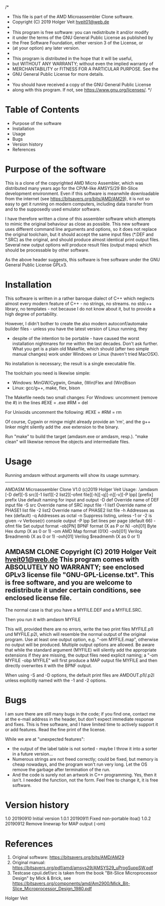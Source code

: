 /*
 *   This file is part of the AMD Microassembler Clone software.
 *   Copyright (C) 2019  Holger Veit <hveit01@web.de>
 *
 *   This program is free software: you can redistribute it and/or modify
 *   it under the terms of the GNU General Public License as published by
 *   the Free Software Foundation, either version 3 of the License, or
 *   (at your option) any later version.
 *
 *   This program is distributed in the hope that it will be useful,
 *   but WITHOUT ANY WARRANTY; without even the implied warranty of
 *   MERCHANTABILITY or FITNESS FOR A PARTICULAR PURPOSE.  See the
 *   GNU General Public License for more details.
 *
 *   You should have received a copy of the GNU General Public License
 *   along with this program.  If not, see <https://www.gnu.org/licenses/>.
*/

Table of Contents
=================

  * Purpose of the software
  * Installation
  * Usage
  * Bugs
  * Version history
  * References



Purpose of the software
=======================

This is a clone of the copyrighted AMD Micro Assembler, which was distributed
many years ago for the CP/M-like AMSYS/29 Bit-Slice development environment.
Even if this software is meanwhile downloadable from the internet (see
https://bitsavers.org/bits/AMD/AM29), it is not so easy to get it running
on modern computers, including data transfer from and to the supposedly
used emulator software.

I have therefore written a clone of this assembler software which attempts
to mimic the original behaviour as close as possible. This new software
uses different command line arguments and options, so it does not replace
the original toolchain, but it should accept the same input files (*.DEF
and *.SRC) as the original, and should produce almost identical print
output files. Several new output options will produce result files (output
maps) which should be processable by other software.

As the above header suggests, this software is free software under the
GNU General Public License GPLv3.

Installation
============

This software is written in a rather baroque dialect of C++ which neglects
almost every modern feature of C++ - no strings, no streams. no stdc++
library, no templates - not because I do not know about it, but to
provide a high degree of portability.

However, I didn't bother to create the also modern autoconf/automake
builder files - unless you have the latest version of Linux running, they
- despite of the intention to be portable - have caused the worst
installation nightmares for me within the last decades. Don't ask further.
What you get is a plain old Makefile, which should (after two simple manual
changes) work under Windows or Linux (haven't tried MacOSX).

No installation is necessary; the result is a single executable file.

The toolchain you need is likewise simple:
 * Windows:   MinGW/Cygwin, Gmake, (Win)Flex and (Win)Bison
 * Linux:     gcc/g++, make, flex, bison

The Makefile needs two small changes:
For Windows: uncomment (remove the #) in the lines
#EXE = .exe
#RM = del

For Unixoids uncomment the following:
#EXE =
#RM = rm

Of course, Cygwin or mingw might already provide an 'rm', and the g++ 
linker might silently add the .exe extension to the binary.

Run "make" to build the target (amdasm.exe or amdasm, resp.).
"make clean" will likewise remove the objects and intermediate files.



Usage
=====

Running amdasm without arguments will show its usage summary.

-------------------------------------------------------------------
AMDASM Microassembler Clone V1.0 (c)2019 Holger Veit
Usage: .\amdasm [-D def][-S src][-1 list1][-2 list2][-ofmt file][-h][-q][-n][-v][-P lpp] [prefix]
        prefix          Use default naming for input and output
        -D def          Override name of DEF input file
        -S src          Override name of SRC input file
        -1 list1        Override name of PHASE1 list file
        -2 list2        Override name of PHASE2 list file
        -h              Addresses as hex (default)
        -q              Addresses as octal
        -n              Suppress listing, unless -1 or -2 is given
        -v              Verbose(r) console output
        -P lpp          Set lines per page (default 66)
        -ofmt file              Set output format
                -ob[PN] BPNF format (X as P or N)
                -oh[01] Byte Hex dump (X as 0 or 1)
                -om     AMD Map format (01X)
                -ovb[01]        Verilog $readmemb (X as 0 or 1)
                -ovh[01]        Verilog $readmemh (X as 0 or 1)


AMDASM CLONE Copyright (C) 2019  Holger Veit <hveit01@web.de>
This program comes with ABSOLUTELY NO WARRANTY; see enclosed GPLv3
license file "GNU-GPL-License.txt".
This is free software, and you are welcome to redistribute it
under certain conditions, see enclosed license file.
-------------------------------------------------------------------

The normal case is that you have a MYFILE.DEF and a MYFILE.SRC.

Then you run it with
    amdasm MYFILE

This will, provided there are no errors, write the two print files
MYFILE.p1l und MYFILE.p2l, which will resemble the normal output of
the original program.
Use at least one output option, e.g. "-om MYFILE.map", otherwise no
output will be produced. Multiple output options are allowed. Be aware
that while the standard argument (MYFILE) will silently add the
appropriate extensions if they are missing, the output files need
explicit naming; a "-om MYFILE -obp MYFILE" will first produce a
MAP output file MYFILE and then directly overwrites it with the BPNF output.

When using -S and -D options, the default print files are AMDOUT.p1l/.p2l
unless explicitly named with the -1 and -2 options.




Bugs
====

I am sure there are still many bugs in the code; if you find one, contact me
at the e-mail address in the header, but don't expect immediate response and
fixes. This is free software, and I have limited time to actively support it
or add features. Read the fine print of the license.

While we are at "unexpected features":
* the output of the label table is not sorted - maybe I throw it into a sorter
  in a future version...
* Numerous strings are not freed correctly; could be fixed, but memory is
  cheap nowadays, and the program won't run very long. Let the OS remove
  the garbage after termination of the run.
* And the code is surely not an artwork in C++ programming. Yes, then it
  isn't. I needed the function, not the form. Feel free to change it, it
  is free software.


Version history
===============

1.0     20190910    Initial version
1.0.1   20190911    Fixed non-portable itoa()
1.0.2	20190912	Remove linewrap for MAP output (-om)

  

References
==========
1. Original software: https://bitsavers.org/bits/AMD/AM29
2. Original manual: https://bitsavers.org/pdf/amd/amsys29/AMSYS29_uProgSuppSW.pdf
3. Testcase cpuii.def/src is taken from the book "Bit-Slice Microprocessor Design"
   by Mick & Brick, see https://bitsavers.org/components/amd/Am2900/Mick_Bit-Slice_Microprocessor_Design_1980.pdf


Holger Veit


